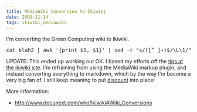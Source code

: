 ```yaml
---
title: MediaWiki Conversion to Ikiwiki
date: 2009-11-14
tags: ikiwiki,mediawiki
---
```

I'm converting the Green Computing wiki to Ikiwiki.

<pre class="sh_sh">cat blah2 | awk '{print $1, $1}' | sed -r "s/([^ ]+)$/\L\1/"  | sed -r "s/(\ [^\(]+)\(/\1__40__/" | sed -r "s/(\ [^\)]+)\)/\1__41__/" | awk '{ print "wget -q \"http://www.docunext.com/wiki/index.php?title=" $1 "&action=raw\" -O " $2 ".mdwn" }'
</pre>

UPDATE: This ended up working out OK. I based my efforts off the [tips at the ikiwiki site](http://ikiwiki.info/tips/convert_mediawiki_to_ikiwiki/). I'm refraining from using the MediaWiki markup plugin, and instead converting everything to markdown, which by the way I'm become a very big fan of. I still keep meaning to put [discount](http://www.docunext.com/wiki/Discount) into place!

More information:

* <http://www.docunext.com/wiki/Ikiwiki#Wiki_Conversions>

